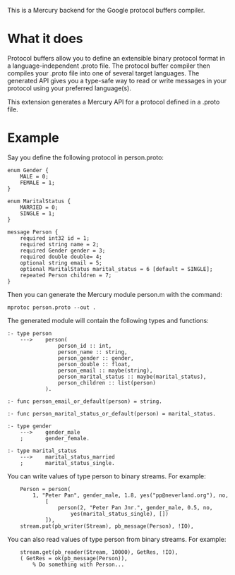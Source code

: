 This is a Mercury backend for the Google protocol buffers compiler.

# What it does #

Protocol buffers allow you to define an extensible binary protocol format in a language-independent .proto file.  The protocol buffer compiler then compiles your .proto file into one of several target languages.  The generated API gives you a type-safe way to read or write messages in your protocol using your preferred language(s).

This extension generates a Mercury API for a protocol defined in a .proto file.

# Example #

Say you define the following protocol in person.proto:

```
enum Gender {
    MALE = 0;
    FEMALE = 1;
}

enum MaritalStatus {
    MARRIED = 0;
    SINGLE = 1;
}

message Person {
    required int32 id = 1;
    required string name = 2;
    required Gender gender = 3;
    required double double= 4;
    optional string email = 5;
    optional MaritalStatus marital_status = 6 [default = SINGLE];
    repeated Person children = 7;
}
```

Then you can generate the Mercury module person.m with the command:

```
mprotoc person.proto --out .
```

The generated module will contain the following types and functions:

```
:- type person
    --->    person(
                person_id :: int,
                person_name :: string,
                person_gender :: gender,
                person_double :: float,
                person_email :: maybe(string),
                person_marital_status :: maybe(marital_status),
                person_children :: list(person)
            ).

:- func person_email_or_default(person) = string.

:- func person_marital_status_or_default(person) = marital_status.

:- type gender
    --->    gender_male
    ;       gender_female.

:- type marital_status
    --->    marital_status_married
    ;       marital_status_single.
```

You can write values of type person to binary streams.  For example:

```
    Person = person( 
        1, "Peter Pan", gender_male, 1.8, yes("pp@neverland.org"), no,
            [
                person(2, "Peter Pan Jnr.", gender_male, 0.5, no,
                    yes(marital_status_single), [])
            ]),
    stream.put(pb_writer(Stream), pb_message(Person), !IO),
```

You can also read values of type person from binary streams.  For example:

```
    stream.get(pb_reader(Stream, 10000), GetRes, !IO),
    ( GetRes = ok(pb_message(Person)),
        % Do something with Person...
```
